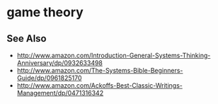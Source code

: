 # game theory

## See Also
- http://www.amazon.com/Introduction-General-Systems-Thinking-Anniversary/dp/0932633498
- http://www.amazon.com/The-Systems-Bible-Beginners-Guide/dp/0961825170
- http://www.amazon.com/Ackoffs-Best-Classic-Writings-Management/dp/0471316342
